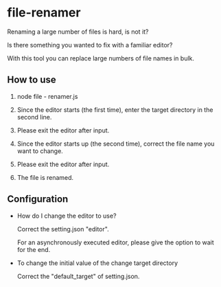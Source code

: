 # file-renamer

Renaming a large number of files is hard, is not it?

Is there something you wanted to fix with a familiar editor?

With this tool you can replace large numbers of file names in bulk.

## How to use

1. node file - renamer.js

1. Since the editor starts (the first time), enter the target directory in the second line.

1. Please exit the editor after input.

1. Since the editor starts up (the second time), correct the file name you want to change.

1. Please exit the editor after input.

1. The file is renamed.

## Configuration

- How do I change the editor to use?

  Correct the setting.json "editor".

  For an asynchronously executed editor, please give the option to wait for the end.

- To change the initial value of the change target directory

  Correct the "default_target" of setting.json.